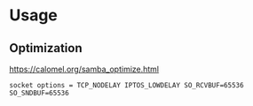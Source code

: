 # Usage
## Optimization

https://calomel.org/samba_optimize.html

```socket options = TCP_NODELAY IPTOS_LOWDELAY SO_RCVBUF=65536 SO_SNDBUF=65536```